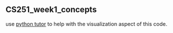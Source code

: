 ## CS251_week1_concepts

use [python tutor](http://pythontutor.com/cpp.html#code=%23include%20%3Ciostream%3E%0A%23include%20%3Ccstdlib%3E%0A%0Astruct%20node%20%7B%0A%20%20%20%20int%20val%3B%0A%20%20%20%20node%20*next%3B%0A%7D%3B%0A%0Astruct%20List%0A%7B%0A%20%20%20%20node%20*Tail%3B%20%20%20%20%20//%20added%20tail%20pointer%20for%20convenience%0A%20%20%20%20node*%20Head%3B%0A%20%20%20%20int%20%20%20Count%3B%0A%7D%3B%0A%0A//%0A//%20recursive%20stuff%0A//%0A%0Avoid%20lst_free3%28node%20*lst%29%20%7B%0A%0A%20%20%20if%28lst%3D%3Dnullptr%29%0A%20%20%20%20%20return%3B%0A%20%20%20lst_free3%28lst-%3Enext%29%3B%0A%20%20%20delete%20lst%3B%0A%7D%0A//%20deletes%20nodes%20right-to-left%0A%0A//%0A//%20is_sorted%0A//%0A//%20NOTE%3A%20the%20data%20needs%20to%20be%20in%20accending%20order%3F%3F%3F%0A//%20returns%20true%20is%20list%20is%20in%20shorted%20order%0A//%0Abool%20is_sorted%28node%20*lst%29%20%7B%0A%0A%20%20%20if%28lst%20%3D%3D%20nullptr%20%7C%7C%20lst-%3Enext%20%3D%3D%20nullptr%29%0A%20%20%20%20%20%20return%20true%3B%0A%20%20%20return%20%28lst-%3Eval%20%3C%3D%20lst-%3Enext-%3Eval%29%20%26%26%0A%20%20%20%20%20%20%20%20%20%20%20%20is_sorted%28lst-%3Enext%29%3B%0A%7D%0A//%20checks%20if%20values%20are%20in%20shorted%20order%0A%0A//%0A//%20lst_print%0A//%0A//%20prints%20a%20linked%20list%0A//%0Avoid%20lst_print%28node%20*lst%29%7B%0A%0A%20%20%20%20if%28lst%20%3D%3D%20nullptr%29%0A%20%20%20%20%20%20%20%20return%3B%0A%20%20%20%20else%0A%20%20%20%20%7B%0A%20%20%20%20%20%20%20%20std%3A%3Acout%20%3C%3C%20lst-%3Eval%20%3C%3C%20%22%20%22%3B%0A%20%20%20%20%20%20%20%20lst_print%28lst-%3Enext%29%3B%0A%20%20%20%20%7D%0A%7D%0A%0A//%0A//%20push_front%0A//%0A//%20pushes%20passed%20in%20value%20to%20fron%20of%20linked%20list%0A//%0Avoid%20push_front%28List%20%26mylist,%20int%20value1%29%0A%7B%0A%20%20%20%20node%20*newN%20%3D%20new%20node%3B%0A%20%20%20%20newN-%3Eval%20%3D%20value1%3B%0A%20%20%20%20newN-%3Enext%20%3D%20mylist.Head%3B%0A%20%20%20%20mylist.Head%20%3D%20newN%3B%0A%0A%20%20%20%20mylist.Count%2B%2B%3B%0A%7D%0A%0Avoid%20push_back%28List%20%26mylist,%20int%20value1%29%0A%7B%0A%20%20%20%20node%20*newN%20%3D%20new%20node%3B%0A%20%20%20%20newN-%3Eval%20%3D%20value1%3B%0A%20%20%20%20newN-%3Enext%20%3D%20nullptr%3B%0A%0A%20%20%20%20if%28mylist.Head%20%3D%3D%20nullptr%29%0A%20%20%20%20%7B%0A%20%20%20%20%20%20%20%20mylist.Head%20%3D%20newN%3B%0A%20%20%20%20%20%20%20%20mylist.Tail%20%3D%20newN%3B%0A%20%20%20%20%7D%0A%20%20%20%20mylist.Tail-%3Enext%20%3D%20newN%3B%0A%20%20%20%20mylist.Tail%20%3D%20newN%3B%0A%0A%20%20%20%20mylist.Count%2B%2B%3B%0A%7D%0A%0A%0Aint%20main%28%29%20%7B%0A%20%20%0A%20%20%20%20List%20mylisyofnodes%3B%0A%20%20%20%20mylisyofnodes.Head%20%3D%20nullptr%3B%0A%20%20%20%20mylisyofnodes.Count%20%3D%200%3B%0A%0A%20%20%20%20for%20%28int%20i%20%3D%200%3B%20i%20%3C%205%3B%20i%2B%2B%29%0A%20%20%20%20%7B%0A%20%20%20%20%20%20%20%20//%20push_front%0A%20%20%20%20%20%20%20%20//%0A%20%20%20%20%20%20%20%20//%20non-random%0A%20%20%20%20%20%20%20%20/*%20push_front%28mylisyofnodes,%20i%29%3B%20*/%0A%20%20%20%20%20%20%20%20/*%20push_front%28mylisyofnodes,%20i%20%2B%20rand%28%29%20%25%2010%20%2B%201%29%3B%20*/%0A%0A%20%20%20%20%20%20%20%20//%20push_back%0A%20%20%20%20%20%20%20%20//%0A%20%20%20%20%20%20%20%20//%20non-random%0A%20%20%20%20%20%20%20%20push_back%28mylisyofnodes,%20i%29%3B%0A%20%20%20%20%7D%0A%0A%20%20%20%20//%20TODO%3A%20change%20list%20i.e.%20non-sorted%0A%20%20%20%20//%20should%20also%20be%20true%20cause%20list%20is%20sorted%20still%0A%20%20%20%20if%28is_sorted%28mylisyofnodes.Head%29%29%0A%20%20%20%20%7B%0A%20%20%20%20%20%20%20%20std%3A%3Acout%20%3C%3C%20%22This%20list%20%22%3B%0A%20%20%20%20%20%20%20%20lst_print%28mylisyofnodes.Head%29%3B%0A%20%20%20%20%20%20%20%20std%3A%3Acout%20%3C%3C%20%22%20is%20sorted%22%20%3C%3C%20std%3A%3Aendl%3B%0A%20%20%20%20%7D%0A%20%20%20%20else%0A%20%20%20%20%7B%0A%20%20%20%20%20%20%20%20std%3A%3Acout%20%3C%3C%20%22This%20list%20%22%3B%0A%20%20%20%20%20%20%20%20lst_print%28mylisyofnodes.Head%29%3B%0A%20%20%20%20%20%20%20%20std%3A%3Acout%20%3C%3C%20%22%20is%20not%20sorted%22%20%3C%3C%20std%3A%3Aendl%3B%0A%20%20%20%20%7D%0A%0A%0A%20%20%20%20lst_free3%28mylisyofnodes.Head%29%3B%0A%0A%20%20%20%20//%20should%20be%20true%20cause%20list%20should%20be%20empty%3F%0A%20%20%20%20/*%20is_sorted%28mylisyofnodes.Head%29%3B%20*/%0A%0A%20%20return%200%3B%0A%7D&curInstr=0&mode=display&origin=opt-frontend.js&py=cpp_g%2B%2B9.3.0&rawInputLstJSON=%5B%5D) to help with the visualization aspect of this code.
